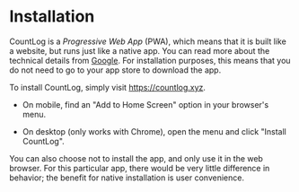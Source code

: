 # Installation

CountLog is a _Progressive Web App_ (PWA), which means that it is built like a
website, but runs just like a native app. You can read more about the technical
details from [Google](https://developers.google.com/web/progressive-web-apps). For installation
purposes, this means that you do not need to go to your app store to download the app.

To install CountLog, simply visit <https://countlog.xyz>.

- On mobile, find an "Add to Home Screen" option in your browser's menu.

- On desktop (only works with Chrome), open the menu and click "Install CountLog".

You can also choose not to install the app, and only use it in the web browser. For this
particular app, there would be very little difference in behavior; the benefit for
native installation is user convenience.
